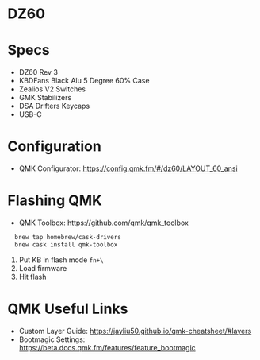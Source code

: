 # DZ60

# Specs
* DZ60 Rev 3
* KBDFans Black Alu 5 Degree 60% Case
* Zealios V2 Switches
* GMK Stabilizers
* DSA Drifters Keycaps
* USB-C

# Configuration
* QMK Configurator: https://config.qmk.fm/#/dz60/LAYOUT_60_ansi
# Flashing QMK
* QMK Toolbox: https://github.com/qmk/qmk_toolbox
```sh
  brew tap homebrew/cask-drivers
  brew cask install qmk-toolbox
  ```

  1.  Put KB in flash mode `fn+\`
  2.  Load firmware
  3.  Hit flash

# QMK Useful Links
* Custom Layer Guide:  https://jayliu50.github.io/qmk-cheatsheet/#layers
* Bootmagic Settings: https://beta.docs.qmk.fm/features/feature_bootmagic